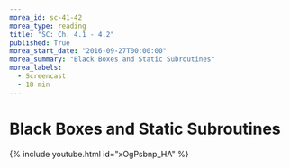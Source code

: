 ```yaml
---
morea_id: sc-41-42
morea_type: reading
title: "SC: Ch. 4.1 - 4.2"
published: True
morea_start_date: "2016-09-27T00:00:00"
morea_summary: "Black Boxes and Static Subroutines"
morea_labels: 
  - Screencast
  - 18 min
---
```


# Black Boxes and Static Subroutines

{% include youtube.html id="xOgPsbnp_HA" %}
